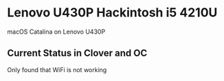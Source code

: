# Lenovo U430P Hackintosh i5 4210U

macOS Catalina  on Lenovo U430P

## Current Status in Clover and OC
Only found that WiFi is not working
